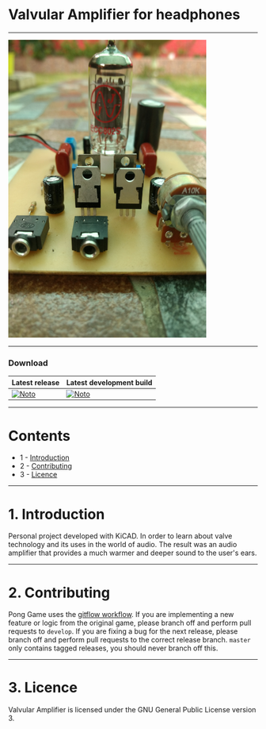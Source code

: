 # Valvular Amplifier for headphones

---

<img src="https://github.com/NotoFederico/Valvular_Amplifier/blob/main/Amplificador%20Valvular%201.0/IMG_20180318_132752864.jpg" width="400" height="600" />

---

### Download
| Latest release | Latest development build |
|----------------|--------------------------|
| [![Noto](https://img.shields.io/badge/master-v1.0-green.svg)](https://github.com/NotoFederico/Valvular_Amplifier/tree/main/Amplificador%20Valvular%201.0) | [![Noto](https://img.shields.io/badge/develop-v2.0+-blue.svg)](https://github.com/NotoFederico/Valvular_Amplifier/tree/main/Amplificador%20Valvular%202.0) |

---

# Contents
- 1 - [Introduction](#1-introduction)
- 2 - [Contributing](#4-contributing)
- 3 - [Licence](#5-licence)

---

# 1. Introduction

Personal project developed with KiCAD. In order to learn about valve technology and its uses in the world of audio.
The result was an audio amplifier that provides a much warmer and deeper sound to the user's ears.

---

# 2. Contributing

Pong Game uses the [gitflow workflow](https://www.atlassian.com/git/tutorials/comparing-workflows#gitflow-workflow). If you are implementing a new feature or logic from the original game, please branch off and perform pull requests to ```develop```. If you are fixing a bug for the next release, please branch off and perform pull requests to the correct release branch. ```master``` only contains tagged releases, you should never branch off this.

---

# 3. Licence
Valvular Amplifier is licensed under the GNU General Public License version 3.
